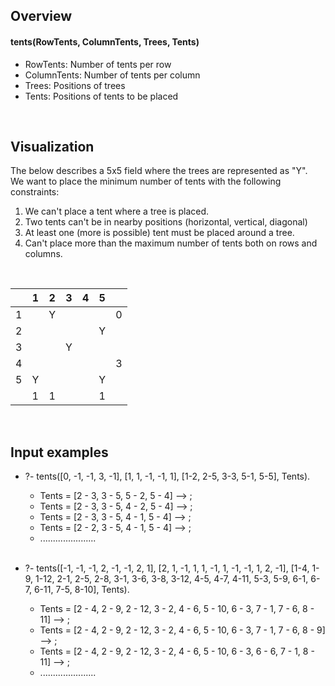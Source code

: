 ## Overview

#### tents(RowTents, ColumnTents, Trees, Tents)
- RowTents: Number of tents per row
- ColumnTents: Number of tents per column
- Trees: Positions of trees
- Tents: Positions of tents to be placed
<br />

## Visualization

The below describes a 5x5 field where the trees are represented as "Y". <br />
We want to place the minimum number of tents with the following constraints: <br />
1. We can't place a tent where a tree is placed.
2. Two tents can't be in nearby positions (horizontal, vertical, diagonal)
3. At least one (more is possible) tent must be placed around a tree.
4. Can't place more than the maximum number of tents both on rows and columns.

<br />

|       |   1   |   2   |   3   |   4   |   5   |       |
| :---: | :---: | :---: | :---: | :---: | :---: | :---: |
|   1   |       |   Y   |       |       |       |   0   |
|   2   |       |       |       |       |   Y   |       |
|   3   |       |       |   Y   |       |       |       |
|   4   |       |       |       |       |       |   3   |
|   5   |   Y   |       |       |       |   Y   |       |
|       |   1   |   1   |       |       |   1   |       |
<br />



## Input examples

- ?- tents([0, -1, -1, 3, -1], [1, 1, -1, -1, 1], [1-2, 2-5, 3-3, 5-1, 5-5], Tents).
  * Tents = [2 - 3, 3 - 5, 5 - 2, 5 - 4] --> ;
  * Tents = [2 - 3, 3 - 5, 4 - 2, 5 - 4] --> ;
  * Tents = [2 - 3, 3 - 5, 4 - 1, 5 - 4] --> ;
  * Tents = [2 - 2, 3 - 5, 4 - 1, 5 - 4] --> ;
  * ......................  
  <br />
  
- ?- tents([-1, -1, -1, 2, -1, -1, 2, 1], [2, 1, -1, 1, 1, -1, 1, -1, -1, 1, 2, -1], [1-4, 1-9, 1-12, 2-1, 2-5, 2-8, 3-1, 3-6, 3-8, 3-12, 4-5, 4-7, 4-11, 5-3, 5-9, 6-1, 6-7, 6-11, 7-5, 8-10], Tents).
  * Tents = [2 - 4, 2 - 9, 2 - 12, 3 - 2, 4 - 6, 5 - 10, 6 - 3, 7 - 1, 7 - 6, 8 - 11] --> ;
  * Tents = [2 - 4, 2 - 9, 2 - 12, 3 - 2, 4 - 6, 5 - 10, 6 - 3, 7 - 1, 7 - 6, 8 - 9] --> ;
  * Tents = [2 - 4, 2 - 9, 2 - 12, 3 - 2, 4 - 6, 5 - 10, 6 - 3, 6 - 6, 7 - 1, 8 - 11] --> ;
  * ......................  
  <br />
  
